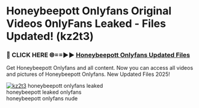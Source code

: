 # Honeybeepott Onlyfans Original Videos 0nlyFans Leaked - Files Updated! (kz2t3)

<h3>🔴 CLICK HERE 🌐==►► <a href="https://tinyurl.com/2jnfzry5" rel="nofollow">Honeybeepott Onlyfans Updated Files</a></h3>

Get Honeybeepott Onlyfans and all content. Now you can access all videos and pictures of Honeybeepott Onlyfans. New Updated Files 2025!

[![kz2t3](https://i.imgur.com/GyGTBgg.gif)](https://tinyurl.com/2jnfzry5)
honeybeepott onlyfans leaked<br>
honeybeepott leaked onlyfans<br>
honeybeepott onlyfans nude